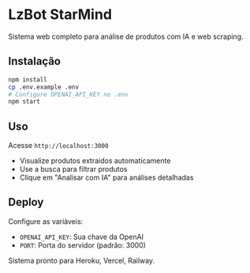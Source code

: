 # LzBot StarMind

Sistema web completo para análise de produtos com IA e web scraping.

## Instalação

```bash
npm install
cp .env.example .env
# Configure OPENAI_API_KEY no .env
npm start
```

## Uso

Acesse `http://localhost:3000`

- Visualize produtos extraídos automaticamente
- Use a busca para filtrar produtos
- Clique em "Analisar com IA" para análises detalhadas

## Deploy

Configure as variáveis:
- `OPENAI_API_KEY`: Sua chave da OpenAI
- `PORT`: Porta do servidor (padrão: 3000)

Sistema pronto para Heroku, Vercel, Railway.